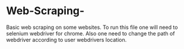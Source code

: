 # Web-Scraping-
Basic web scraping on some websites.
To run this file one will need to selenium webdriver for chrome.
Also one need to change the path of webdriver according to user webdrivers location.
